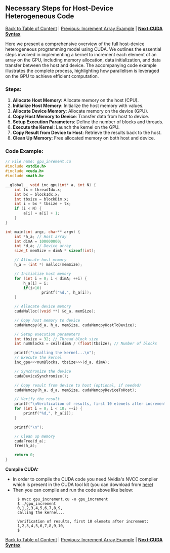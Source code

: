 ## Necessary Steps for Host-Device Heterogeneous Code

[Back to Table of Content](../../Readme.md) | [Previous: Increment Array Example](3.incrementArrayExp.md) | **[Next:CUDA Syntax](5.cuda_syntax.md)**

Here we present a comprehensive overview of the full host-device heterogeneous programming model using CUDA. We outlines the essential steps involved in implementing a kernel to increment each element of an array on the GPU, including memory allocation, data initialization, and data transfer between the host and device. The accompanying code example illustrates the complete process, highlighting how parallelism is leveraged on the GPU to achieve efficient computation.


### Steps:

1. **Allocate Host Memory**: Allocate memory on the host (CPU).
2. **Initialize Host Memory**: Initialize the host memory with values.
3. **Allocate Device Memory**: Allocate memory on the device (GPU).
4. **Copy Host Memory to Device**: Transfer data from host to device.
5. **Setup Execution Parameters**: Define the number of blocks and threads.
6. **Execute the Kernel**: Launch the kernel on the GPU.
7. **Copy Result from Device to Host**: Retrieve the results back to the host.
8. **Clean Up Memory**: Free allocated memory on both host and device.

### Code Example:

```c
// File name: gpu_inrement.cu
#include <stdio.h>
#include <cuda.h>
#include <math.h>

__global__ void inc_gpu(int* a, int N) {
    int tx = threadIdx.x;
    int bx = blockIdx.x;
    int tbsize = blockDim.x;
    int i = bx * tbsize + tx;
    if (i < N) {
        a[i] = a[i] + 1;
    }
}

int main(int argc, char** argv) {
    int *h_a; // Host array
    int dimA = 100000000;
    int *d_a; // Device array
    size_t memSize = dimA * sizeof(int);

    // Allocate host memory
    h_a = (int *) malloc(memSize);

    // Initialize host memory
    for (int i = 0; i < dimA; ++i) {
        h_a[i] = i;
        if(i<10)
                printf("%d,", h_a[i]);
    }

    // Allocate device memory
    cudaMalloc((void **) &d_a, memSize);

    // Copy host memory to device
    cudaMemcpy(d_a, h_a, memSize, cudaMemcpyHostToDevice);

    // Setup execution parameters
    int tbsize = 32; // Thread block size
    int numBlocks = ceil(dimA / (float)tbsize); // Number of blocks

    printf("\ncalling the kernel...\n");
    // Execute the kernel
    inc_gpu<<<numBlocks, tbsize>>>(d_a, dimA);

    // Synchronize the device
    cudaDeviceSynchronize();

    // Copy result from device to host (optional, if needed)
    cudaMemcpy(h_a, d_a, memSize, cudaMemcpyDeviceToHost);

    // Verify the result
    printf("\nVerification of results, first 10 elemets after increment:\n");
    for (int i = 0; i < 10; ++i) {
        printf("%d,", h_a[i]);
    }

    printf("\n");

    // Clean up memory
    cudaFree(d_a);
    free(h_a);

    return 0;
}
```
**Compile CUDA:**
- In order to compile the CUDA code you need Nvidia's NVCC compiler which is present in the CUDA tool kit (you can download from [here](https://developer.nvidia.com/cuda-downloads))
- Then you can compile and run the code above like below:
  ```
    $ nvcc gpu_increment.cu -o gpu_increment
    $ ./gpu_increment 
    0,1,2,3,4,5,6,7,8,9,
    calling the kernel...

    Verification of results, first 10 elemets after increment:
    1,2,3,4,5,6,7,8,9,10,
    $ 
  ```

[Back to Table of Content](../../Readme.md) | [Previous: Increment Array Example](3.incrementArrayExp.md) | **[Next:CUDA Syntax](5.cuda_syntax.md)**